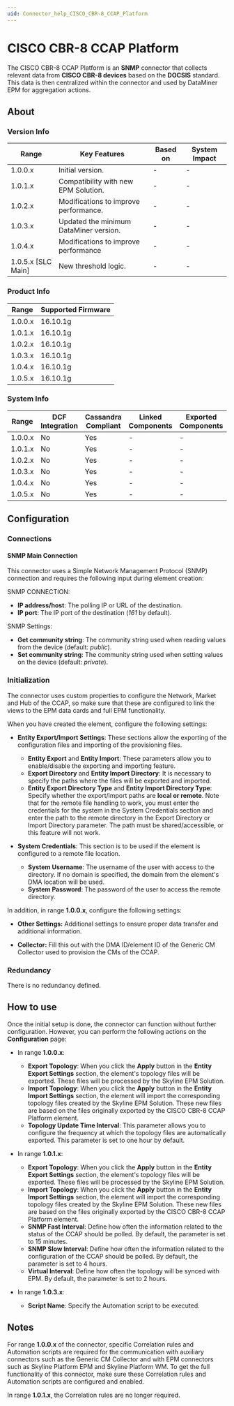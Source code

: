 ```yaml
---
uid: Connector_help_CISCO_CBR-8_CCAP_Platform
---
```


# CISCO CBR-8 CCAP Platform

The CISCO CBR-8 CCAP Platform is an **SNMP** connector that collects relevant data from **CISCO CBR-8 devices** based on the **DOCSIS** standard. This data is then centralized within the connector and used by DataMiner EPM for aggregation actions.

## About

### Version Info

| **Range**            | **Key Features**                       | **Based on** | **System Impact** |
|----------------------|----------------------------------------|--------------|-------------------|
| 1.0.0.x              | Initial version.                       | -            | -                 |
| 1.0.1.x              | Compatibility with new EPM Solution.   | -            | -                 |
| 1.0.2.x              | Modifications to improve performance.  | -            | -                 |
| 1.0.3.x              | Updated the minimum DataMiner version. | -            | -                 |
| 1.0.4.x              | Modifications to improve performance   | -            | -                 |
| 1.0.5.x [SLC Main]   | New threshold logic.                   | -            | -                 |

### Product Info

| Range     | Supported Firmware     |
|-----------|------------------------|
| 1.0.0.x   | 16.10.1g               |
| 1.0.1.x   | 16.10.1g               |
| 1.0.2.x   | 16.10.1g               |
| 1.0.3.x   | 16.10.1g               |
| 1.0.4.x   | 16.10.1g               |
| 1.0.5.x   | 16.10.1g               |

### System Info

| Range     | DCF Integration     | Cassandra Compliant     | Linked Components     | Exported Components     |
|-----------|---------------------|-------------------------|-----------------------|-------------------------|
| 1.0.0.x   | No                  | Yes                     | -                     | -                       |
| 1.0.1.x   | No                  | Yes                     | -                     | -                       |
| 1.0.2.x   | No                  | Yes                     | -                     | -                       |
| 1.0.3.x   | No                  | Yes                     | -                     | -                       |
| 1.0.4.x   | No                  | Yes                     | -                     | -                       |
| 1.0.5.x   | No                  | Yes                     | -                     | -                       |

## Configuration

### Connections

#### SNMP Main Connection

This connector uses a Simple Network Management Protocol (SNMP) connection and requires the following input during element creation:

SNMP CONNECTION:

- **IP address/host**: The polling IP or URL of the destination.
- **IP port**: The IP port of the destination (*161* by default).

SNMP Settings:

- **Get community string**: The community string used when reading values from the device (default: *public*).
- **Set community string**: The community string used when setting values on the device (default: *private*).

### Initialization

The connector uses custom properties to configure the Network, Market and Hub of the CCAP, so make sure that these are configured to link the views to the EPM data cards and full EPM functionality.

When you have created the element, configure the following settings:

- **Entity Export/Import Settings**: These sections allow the exporting of the configuration files and importing of the provisioning files.

  - **Entity Export** and **Entity Import**: These parameters allow you to enable/disable the exporting and importing feature.
  - **Export Directory** and **Entity Import Directory**: It is necessary to specify the paths where the files will be exported and imported.
  - **Entity Export Directory Type** and **Entity Import Directory Type**: Specify whether the export/import paths are **local or remote**. Note that for the remote file handling to work, you must enter the credentials for the system in the System Credentials section and enter the path to the remote directory in the Export Directory or Import Directory parameter. The path must be shared/accessible, or this feature will not work.

- **System Credentials**: This section is to be used if the element is configured to a remote file location.

  - **System Username**: The username of the user with access to the directory. If no domain is specified, the domain from the element's DMA location will be used.
  - **System Password**: The password of the user to access the remote directory.

In addition, in range **1.0.0.x**, configure the following settings:

- **Other Settings:** Additional settings to ensure proper data transfer and additional information.

- **Collector:** Fill this out with the DMA ID/element ID of the Generic CM Collector used to provision the CMs of the CCAP.

### Redundancy

There is no redundancy defined.

## How to use

Once the initial setup is done, the connector can function without further configuration. However, you can perform the following actions on the **Configuration** page:

- In range **1.0.0.x**:

  - **Export Topology**: When you click the **Apply** button in the **Entity Export Settings** section, the element's topology files will be exported. These files will be processed by the Skyline EPM Solution.
  - **Import Topology**: When you click the **Apply** button in the **Entity Import Settings** section, the element will import the corresponding topology files created by the Skyline EPM Solution. These new files are based on the files originally exported by the CISCO CBR-8 CCAP Platform element.
  - **Topology Update Time Interval**: This parameter allows you to configure the frequency at which the topology files are automatically exported. This parameter is set to one hour by default.

- In range **1.0.1.x**:

  - **Export Topology**: When you click the **Apply** button in the **Entity Export Settings** section, the element's topology files will be exported. These files will be processed by the Skyline EPM Solution.
  - **Import Topology**: When you click the **Apply** button in the **Entity** **Import Settings** section, the element will import the corresponding topology files created by the Skyline EPM Solution. These new files are based on the files originally exported by the CISCO CBR-8 CCAP Platform element.
  - **SNMP Fast Interval**: Define how often the information related to the status of the CCAP should be polled. By default, the parameter is set to 15 minutes.
  - **SNMP Slow Interval**: Define how often the information related to the configuration of the CCAP should be polled. By default, the parameter is set to 4 hours.
  - **Virtual Interval**: Define how often the topology will be synced with EPM. By default, the parameter is set to 2 hours.

- In range **1.0.3.x**:

  - **Script Name**: Specify the Automation script to be executed.

## Notes

For range **1.0.0.x** of the connector, specific Correlation rules and Automation scripts are required for the communication with auxiliary connectors such as the Generic CM Collector and with EPM connectors such as Skyline Platform EPM and Skyline Platform WM. To get the full functionality of this connector, make sure these Correlation rules and Automation scripts are configured and enabled.

In range **1.0.1.x**, the Correlation rules are no longer required.
